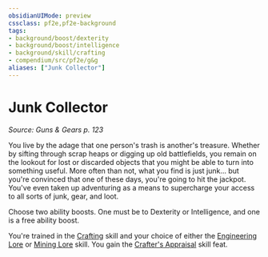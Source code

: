 ```yaml
---
obsidianUIMode: preview
cssclass: pf2e,pf2e-background
tags:
- background/boost/dexterity
- background/boost/intelligence
- background/skill/crafting
- compendium/src/pf2e/g&g
aliases: ["Junk Collector"]
---
```

# Junk Collector
*Source: Guns & Gears p. 123*  

You live by the adage that one person's trash is another's treasure. Whether by sifting through scrap heaps or digging up old battlefields, you remain on the lookout for lost or discarded objects that you might be able to turn into something useful. More often than not, what you find is just junk... but you're convinced that one of these days, you're going to hit the jackpot. You've even taken up adventuring as a means to supercharge your access to all sorts of junk, gear, and loot.

Choose two ability boosts. One must be to Dexterity or Intelligence, and one is a free ability boost.

You're trained in the [Crafting](skills.md#Crafting) skill and your choice of either the [Engineering Lore](skills.md#Lore) or [Mining Lore](skills.md#Lore) skill. You gain the [Crafter's Appraisal](crafters-appraisal-apg.md) skill feat.